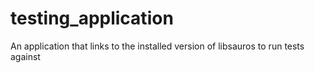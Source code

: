 # testing_application
An application that links to the installed version of libsauros to run tests against
